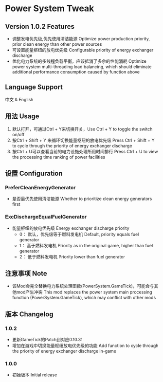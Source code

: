 # Power System Tweak
## Version 1.0.2 Features
- 调整发电优先级,优先使用清洁能源 Optimize power production priority, prior clean energy than other power sources
- 可设置能量枢纽的放电优先级 Configurable priority of energy exchanger discharge
- 优化电力系统的多线程负载平衡，应该抵消了多余的性能消耗 Optimize power system multi-threading load balancing, which should eliminate additional performance consumption caused by function above

## Language Support
中文 & English

## 用法 Usage
1. 默认打开，可通过Ctrl + Y来切换开关，Use Ctrl + Y to toggle the switch on/off
2. 按Ctrl + Shift + Y 来循环切换能量枢纽的放电优先级 Press Ctrl + Shift + Y to cycle through the priority of energy exchanger discharge
3. 按Ctrl + U可以查看当前的电力设施处理所用时间排行 Press Ctrl + U to view the processing time ranking of power facilities

## 设置 Configuration
### PreferCleanEnergyGenerator
- 是否最优先使用清洁能源 Whether to prioritize clean energy generators first

### ExcDischargeEqualFuelGenerator
- 能量枢纽的放电优先级 Energy exchanger discharge priority
    - 0： 默认，优先级等于燃料发电机 Default, priority equals fuel generator
    - 1： 高于燃料发电机 Priority as in the original game, higher than fuel generator
    - 2： 低于燃料发电机 Priority lower than fuel generator

## 注意事项 Note
- 该Mod会完全替换电力系统处理函数(PowerSystem.GameTick)，可能会与其他mod产生冲突 This mod replaces the power system main processing function (PowerSystem.GameTick), which may conflict with other mods

## 版本 Changelog
### 1.0.2
- 更新GameTick的Patch到对应0.10.31
- 增加在游戏中切换能量枢纽放电优先级的功能 Add function to cycle through the priority of energy exchanger discharge in-game

### 1.0.0
- 初始版本 Initial release